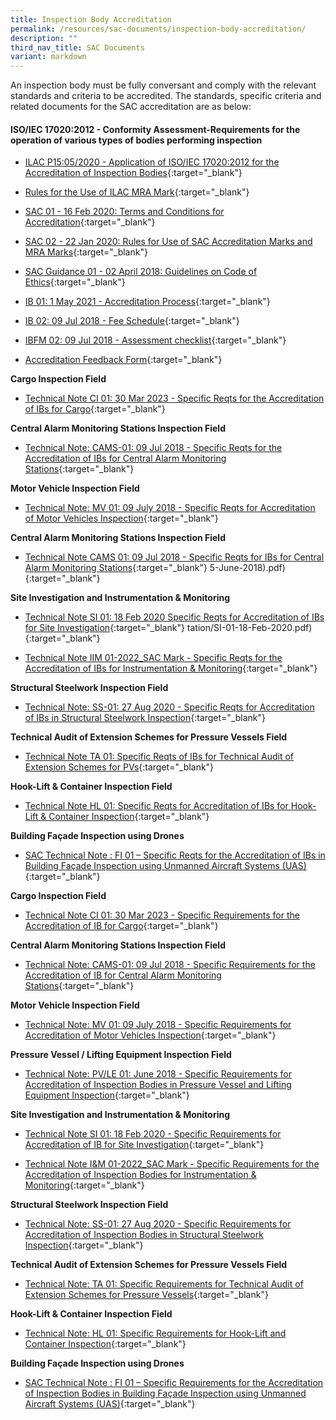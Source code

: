 ```yaml
---
title: Inspection Body Accreditation
permalink: /resources/sac-documents/inspection-body-accreditation/
description: ""
third_nav_title: SAC Documents
variant: markdown
---
```

An inspection body must be fully conversant and comply with the relevant standards and criteria to be accredited. The standards, specific criteria and related documents for the SAC accreditation are as below:

#### ISO/IEC 17020:2012 - Conformity Assessment-Requirements for the operation of various types of bodies performing inspection

<!-- COMMENT: The {:target="\_blank"} syntax at the end of the Markdown document links is used to open the document in a new window tab -->

* [ILAC P15:05/2020 - Application of ISO/IEC 17020:2012 for the Accreditation of Inspection Bodies](/files/Documents/Inspection%20body%20accreditation/ILAC-P15-05-2020.pdf){:target="\_blank"}

* [Rules for the Use of ILAC MRA Mark](/files/Documents/Inspection%20body%20accreditation/ILAC_R7_05_2015-Rules-for-the-Use-of-the-ILAC-MRA-Mark1.pdf){:target="\_blank"}

* [SAC 01 - 16 Feb 2020: Terms and Conditions for Accreditation](/files/Documents/Laboratory%20Accreditation/SAC-01-16Feb2020.pdf){:target="\_blank"}

* [SAC 02 - 22 Jan 2020: Rules for Use of SAC Accreditation Marks and MRA Marks](/files/Documents/Laboratory%20Accreditation/SAC-02-22-Jan-20.pdf){:target="\_blank"}

* [SAC Guidance 01 - 02 April 2018: Guidelines on Code of Ethics](/files/Documents/SAC-Guidance-01-Guidelines-on-Code-of-Ethics-(02-April-2018).pdf){:target="\_blank"}

* [IB 01: 1 May 2021 - Accreditation Process](/files/Documents/Inspection%20body%20accreditation/IB-01-01-May-2021.pdf){:target="\_blank"}

* [IB 02: 09 Jul 2018 - Fee Schedule](/files/Documents/Inspection%20body%20accreditation/IB-02-Fee-Schedule-(09-July-2018).pdf){:target="\_blank"}

* [IBFM 02: 09 Jul 2018 - Assessment checklist](/files/Documents/Inspection%20body%20accreditation/IBFM-02-Assessment-Checklist-(09-July-2018).docx){:target="\_blank"}
* [Accreditation Feedback Form](/files/Documents/SACFM10-AC-feedback-form-15-Jul-19.doc){:target="\_blank"}


**Cargo Inspection Field**
* [Technical Note CI 01: 30 Mar 2023 - Specific Reqts for the Accreditation of IBs for Cargo](/files/Documents/Inspection%20body%20accreditation/ci_01-30mar2023.pdf){:target="\_blank"}


**Central Alarm Monitoring Stations Inspection Field**
* [Technical Note: CAMS-01: 09 Jul 2018 - Specific Reqts for the Accreditation of IBs for Central Alarm Monitoring Stations](/files/Documents/Inspection%20body%20accreditation/CAMS-01-(09-July-2018).pdf){:target="\_blank"}


**Motor Vehicle Inspection Field**
* [Technical Note: MV 01: 09 July 2018 - Specific Reqts for Accreditation of Motor Vehicles Inspection](/files/Documents/Inspection%20body%20accreditation/MV-01-(09-July-2018).pdf){:target="\_blank"}


**Central Alarm Monitoring Stations Inspection Field**
* [Technical Note CAMS 01: 09 Jul 2018 - Specific Reqts for IBs for Central Alarm Monitoring Stations](/files/Documents/Inspection%20body%20accreditation/CAMS-01-(09-July-2018).pdf){:target="\_blank"}
5-June-2018).pdf){:target="\_blank"}


**Site Investigation and Instrumentation &amp; Monitoring**
* [Technical Note SI 01: 18 Feb 2020 Specific Reqts for Accreditation of IBs for Site Investigation](/files/Documents/Inspection%20body%20accreditation/SI-01-18-Feb-2020.pdf){:target="\_blank"}
tation/SI-01-18-Feb-2020.pdf){:target="\_blank"}


* [Technical Note IIM 01-2022_SAC Mark - Specific Reqts for the Accreditation of IBs for Instrumentation &amp; Monitoring](/files/Documents/Inspection%20body%20accreditation/TechNote-IM01-2022.pdf){:target="_blank"}


**Structural Steelwork Inspection Field**
* [Technical Note: SS-01: 27 Aug 2020 - Specific Reqts for Accreditation of IBs in Structural Steelwork Inspection](/files/Documents/Inspection%20body%20accreditation/SS-01-27-Aug2020.pdf){:target="\_blank"}


**Technical Audit of Extension Schemes for Pressure Vessels Field**

* [Technical Note TA 01: Specific Reqts of IBs for Technical Audit of Extension Schemes for PVs](/files/Documents/Inspection%20body%20accreditation/TA01-(09-July-2018).pdf){:target="\_blank"}


**Hook-Lift &amp; Container Inspection Field**
* [Technical Note HL 01: Specific Reqts for Accreditation of IBs for Hook-Lift &amp; Container Inspection](/files/Documents/Inspection%20body%20accreditation/HL-01-27112019-Revised.pdf){:target="\_blank"}


**Building Façade Inspection using Drones**
* [SAC Technical Note : FI 01 – Specific Reqts for the Accreditation of IBs in Building Façade Inspection using Unmanned Aircraft Systems (UAS)](/files/Documents/fi-01-final-edition-with-sac-mark.pdf){:target="\_blank"}











**Cargo Inspection Field**
* [Technical Note CI 01: 30 Mar 2023 - Specific Requirements for the Accreditation of IB for Cargo](/files/Documents/Inspection%20body%20accreditation/ci_01-30mar2023.pdf){:target="\_blank"}


**Central Alarm Monitoring Stations Inspection Field**

* [Technical Note: CAMS-01: 09 Jul 2018 - Specific Requirements for the Accreditation of IB for Central Alarm Monitoring Stations](/files/Documents/Inspection%20body%20accreditation/CAMS-01-(09-July-2018).pdf){:target="\_blank"}



**Motor Vehicle Inspection Field**
* [Technical Note: MV 01: 09 July 2018 - Specific Requirements for Accreditation of Motor Vehicles Inspection](/files/Documents/Inspection%20body%20accreditation/MV-01-(09-July-2018).pdf){:target="\_blank"}

**Pressure Vessel / Lifting Equipment Inspection Field**
* [Technical Note: PV/LE 01: June 2018 - Specific Requirements for Accreditation of Inspection Bodies in Pressure Vessel and Lifting Equipment Inspection](/files/Documents/Inspection%20body%20accreditation/Technical-Note-PVLE-01-(05-June-2018).pdf){:target="\_blank"}

**Site Investigation and Instrumentation &amp; Monitoring**


* [Technical Note SI 01: 18 Feb 2020 - Specific Requirements for Accreditation of IB for Site Investigation](/files/Documents/Inspection%20body%20accreditation/SI-01-18-Feb-2020.pdf){:target="\_blank"}

*   [Technical Note I&amp;M 01-2022_SAC Mark - Specific Requirements for the Accreditation of Inspection Bodies for Instrumentation &amp; Monitoring](/files/Documents/Inspection%20body%20accreditation/TechNote-IM01-2022.pdf){:target="_blank"}



**Structural Steelwork Inspection Field**

* [Technical Note: SS-01: 27 Aug 2020 - Specific Requirements for Accreditation of Inspection Bodies in Structural Steelwork Inspection](/files/Documents/Inspection%20body%20accreditation/SS-01-27-Aug2020.pdf){:target="\_blank"}

**Technical Audit of Extension Schemes for Pressure Vessels Field**

* [Technical Note: TA 01: Specific Requirements for Technical Audit of Extension Schemes for Pressure Vessels](/files/Documents/Inspection%20body%20accreditation/TA01-(09-July-2018).pdf){:target="\_blank"}

**Hook-Lift &amp; Container Inspection Field**


* [Technical Note: HL 01: Specific Requirements for Hook-Lift and Container Inspection](/files/Documents/Inspection%20body%20accreditation/HL-01-27112019-Revised.pdf){:target="\_blank"}

**Building Façade Inspection using Drones**

*   [SAC Technical Note : FI 01 – Specific Requirements for the Accreditation of Inspection Bodies in Building Façade Inspection using Unmanned Aircraft Systems (UAS)](/files/Documents/fi-01-final-edition-with-sac-mark.pdf){:target="\_blank"}
